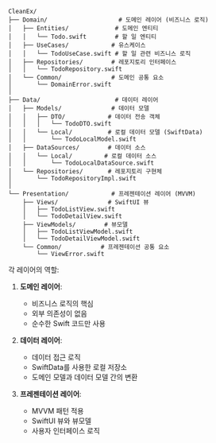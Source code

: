 ```
CleanEx/
├── Domain/                    # 도메인 레이어 (비즈니스 로직)
│   ├── Entities/             # 도메인 엔티티
│   │   └── Todo.swift        # 할 일 엔티티
│   ├── UseCases/            # 유스케이스
│   │   └── TodoUseCase.swift # 할 일 관련 비즈니스 로직
│   ├── Repositories/        # 레포지토리 인터페이스
│   │   └── TodoRepository.swift
│   └── Common/              # 도메인 공통 요소
│       └── DomainError.swift
│
├── Data/                     # 데이터 레이어
│   ├── Models/              # 데이터 모델
│   │   ├── DTO/            # 데이터 전송 객체
│   │   │   └── TodoDTO.swift
│   │   └── Local/          # 로컬 데이터 모델 (SwiftData)
│   │       └── TodoLocalModel.swift
│   ├── DataSources/        # 데이터 소스
│   │   └── Local/         # 로컬 데이터 소스
│   │       └── TodoLocalDataSource.swift
│   └── Repositories/       # 레포지토리 구현체
│       └── TodoRepositoryImpl.swift
│
└── Presentation/            # 프레젠테이션 레이어 (MVVM)
    ├── Views/              # SwiftUI 뷰
    │   ├── TodoListView.swift
    │   └── TodoDetailView.swift
    ├── ViewModels/        # 뷰모델
    │   ├── TodoListViewModel.swift
    │   └── TodoDetailViewModel.swift
    └── Common/           # 프레젠테이션 공통 요소
        └── ViewError.swift
```
각 레이어의 역할:

1. **도메인 레이어**:
   - 비즈니스 로직의 핵심
   - 외부 의존성이 없음
   - 순수한 Swift 코드만 사용

2. **데이터 레이어**:
   - 데이터 접근 로직
   - SwiftData를 사용한 로컬 저장소
   - 도메인 모델과 데이터 모델 간의 변환

3. **프레젠테이션 레이어**:
   - MVVM 패턴 적용
   - SwiftUI 뷰와 뷰모델
   - 사용자 인터페이스 로직
